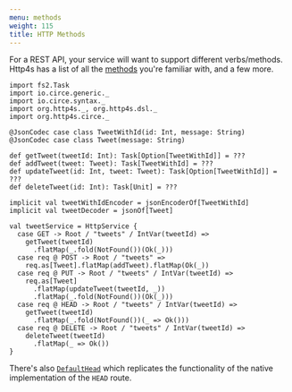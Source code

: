 ```yaml
---
menu: methods
weight: 115
title: HTTP Methods
---
```


For a REST API, your service will want to support different verbs/methods.
Http4s has a list of all the [methods] you're familiar with, and a few more.

```tut:book
import fs2.Task
import io.circe.generic._
import io.circe.syntax._
import org.http4s._, org.http4s.dsl._
import org.http4s.circe._

@JsonCodec case class TweetWithId(id: Int, message: String)
@JsonCodec case class Tweet(message: String)

def getTweet(tweetId: Int): Task[Option[TweetWithId]] = ???
def addTweet(tweet: Tweet): Task[TweetWithId] = ???
def updateTweet(id: Int, tweet: Tweet): Task[Option[TweetWithId]] = ???
def deleteTweet(id: Int): Task[Unit] = ???

implicit val tweetWithIdEncoder = jsonEncoderOf[TweetWithId]
implicit val tweetDecoder = jsonOf[Tweet]

val tweetService = HttpService {
  case GET -> Root / "tweets" / IntVar(tweetId) =>
    getTweet(tweetId)
      .flatMap(_.fold(NotFound())(Ok(_)))
  case req @ POST -> Root / "tweets" =>
    req.as[Tweet].flatMap(addTweet).flatMap(Ok(_))
  case req @ PUT -> Root / "tweets" / IntVar(tweetId) =>
    req.as[Tweet]
      .flatMap(updateTweet(tweetId, _))
      .flatMap(_.fold(NotFound())(Ok(_)))
  case req @ HEAD -> Root / "tweets" / IntVar(tweetId) =>
    getTweet(tweetId)
      .flatMap(_.fold(NotFound())(_ => Ok()))
  case req @ DELETE -> Root / "tweets" / IntVar(tweetId) =>
    deleteTweet(tweetId)
      .flatMap(_ => Ok())
}
```

There's also [`DefaultHead`] which replicates the functionality of the native
implementation of the `HEAD` route.

[methods]: ../api/org/http4s/Method$.html
[`DefaultHead`]: ../api/org/http4s/server/middleware/DefaultHead$.html
